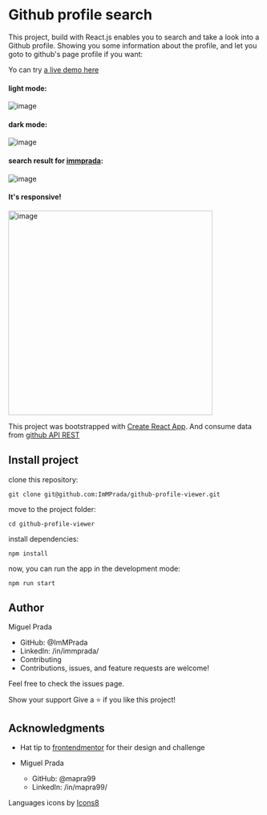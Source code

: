 # Github profile search

This project, build with React.js enables you to search and take a look into a Github profile. Showing you some information about the profile, and let you goto to github's page profile if you want:

Yo can try [a live demo here](https://github-profile-viewer-two.vercel.app/)


#### light mode:
![image](https://user-images.githubusercontent.com/26731448/176810497-04af4aa7-20f3-4875-a0aa-84f25eaf252c.png)


#### dark mode:
![image](https://user-images.githubusercontent.com/26731448/176810578-a4532382-dc41-4424-ab83-daae16095d07.png)


#### search result for [immprada](https://github.com/ImMPrada):
![image](https://user-images.githubusercontent.com/26731448/176810691-ef0fb895-97e0-4e1b-8b50-7e04b14f4e40.png)


#### It's responsive!
<img width="407" alt="image" src="https://user-images.githubusercontent.com/26731448/176884211-ca77ad9c-b52b-4ddc-9ac2-dc185c240a1c.png">


This project was bootstrapped with [Create React App](https://github.com/facebook/create-react-app).
And consume data from [github API REST](https://docs.github.com/es/rest)

## Install project

clone this repository:

`git clone git@github.com:ImMPrada/github-profile-viewer.git`

move to the project folder:

`cd github-profile-viewer`

install dependencies:

`npm install`

now, you can run the app in the development mode:

`npm run start`

## Author
Miguel Prada

- GitHub: @ImMPrada
- LinkedIn: /in/immprada/
- Contributing
- Contributions, issues, and feature requests are welcome!

Feel free to check the issues page.

Show your support
Give a ⭐️ if you like this project!

## Acknowledgments
-  Hat tip to [frontendmentor](https://www.frontendmentor.io/) for their design and challenge

- Miguel Prada
  - GitHub: @mapra99
  - LinkedIn: /in/mapra99/
  
 <span>Languages icons by </span><a target="_blank" href="https://icons8.com">Icons8</a>



